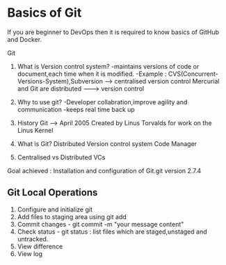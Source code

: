 # Basics of Git
If you are beginner to DevOps then it is required to know basics of GitHub and Docker.

Git 

1. What is Version control system?
     -maintains versions of code or document,each time when it is modified.
     -Example : CVS(Concurrent-Versions-System),Subversion --> centralised version control
      Mercurial and Git are distributed ---> version control

2. Why to use git?
     -Developer collabration,improve agility and communication
     -keeps real time back up
     
3. History
     Git --> April 2005
     Created by Linus Torvalds for work on the Linus Kernel 

4. What is Git?
     Distributed Version control system
     Code Manager 

5. Centralised vs Distributed VCs

 Goal achieved : Installation and configuration of Git.git version 2.7.4


 Git Local Operations
 -------------------------

1. Configure and initialize git
2. Add files to staging area using git add
3. Commit changes - git commit -m "your message content"
4. Check status - git status : list files which are staged,unstaged and untracked.
5. View difference
6. View log

